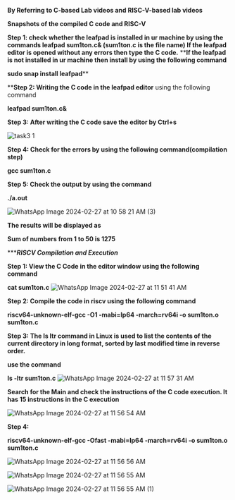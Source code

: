 **By Referring to C-based Lab videos and RISC-V-based lab videos**

**Snapshots of the compiled C code and RISC-V**

**Step 1: check whether the leafpad is installed in ur machine by using the commands
leafpad sum1ton.c& (sum1ton.c is the file name)
If the leafpad editor is opened without any errors then type the C code.**
****If the leafpad is not installed in ur machine then install by using the following command**

**sudo snap install leafpad****


****Step 2: Writing the C code in the leafpad editor** using the following command

**leafpad sum1ton.c&**



**Step 3: After writing the C code save the editor by Ctrl+s**

![task3 1](https://github.com/rajath55555/rajathkumar/assets/119932039/59046b31-35d6-4afe-9a91-c101beea5967)



**Step 4: Check for the errors by using the following command(compilation step)**

**gcc sum1ton.c**

**Step 5: Check the output by using the command**

**./a.out**

![WhatsApp Image 2024-02-27 at 10 58 21 AM (3)](https://github.com/ajeethdani/ajeetkumarkdani/assets/114277218/a22279f0-6b21-436f-8793-0d69fdaf8e54)

**The results will be displayed as** 

**Sum of numbers from 1 to 50 is 1275**


********************************************************RISCV Compilation and Execution*****************************************************

**Step 1: View the C Code in the editor window using the following command**

**cat sum1ton.c**
![WhatsApp Image 2024-02-27 at 11 51 41 AM](https://github.com/ajeethdani/ajeetkumarkdani/assets/114277218/8cfda518-af70-4453-8c98-78517e8dd6d9)


**Step 2: Compile the code in riscv using the following command**

**riscv64-unknown-elf-gcc -O1 -mabi=lp64 -march=rv64i -o sum1ton.o sum1ton.c**

**Step 3: The ls ltr command in Linux is used to list the contents of the current directory in long format, sorted by last modified time in reverse order.**

**use the command**

**ls -ltr sum1ton.c**
![WhatsApp Image 2024-02-27 at 11 57 31 AM](https://github.com/ajeethdani/ajeetkumarkdani/assets/114277218/94dcbb78-13c0-4509-97cf-a4290e0f8346)


**Search for the Main and check the instructions of the C code execution. It has 15 instructions in the C execution**

![WhatsApp Image 2024-02-27 at 11 56 54 AM](https://github.com/ajeethdani/ajeetkumarkdani/assets/114277218/bc85cf82-6f55-444c-9883-9ffe98e62269)



**Step 4:**

**riscv64-unknown-elf-gcc -Ofast -mabi=lp64 -march=rv64i -o sum1ton.o sum1ton.c**

![WhatsApp Image 2024-02-27 at 11 56 56 AM](https://github.com/ajeethdani/ajeetkumarkdani/assets/114277218/8f4a8e7f-7a17-47fd-ae80-d8cfcef6f633)


![WhatsApp Image 2024-02-27 at 11 56 55 AM](https://github.com/ajeethdani/ajeetkumarkdani/assets/114277218/ad3d5a03-49fb-4419-bf21-374e9a35cd42)


![WhatsApp Image 2024-02-27 at 11 56 55 AM (1)](https://github.com/ajeethdani/ajeetkumarkdani/assets/114277218/10a99f1d-b5d8-498e-88bd-66ef06cbfb49)




